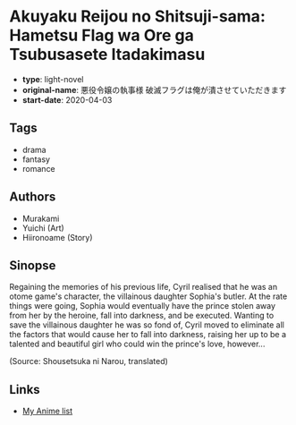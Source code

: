 # Akuyaku Reijou no Shitsuji-sama: Hametsu Flag wa Ore ga Tsubusasete Itadakimasu

-   **type**: light-novel
-   **original-name**: 悪役令嬢の執事様 破滅フラグは俺が潰させていただきます
-   **start-date**: 2020-04-03

## Tags

-   drama
-   fantasy
-   romance

## Authors

-   Murakami
-   Yuichi (Art)
-   Hiironoame (Story)

## Sinopse

Regaining the memories of his previous life, Cyril realised that he was an otome game's character, the villainous daughter Sophia's butler. At the rate things were going, Sophia would eventually have the prince stolen away from her by the heroine, fall into darkness, and be executed. Wanting to save the villainous daughter he was so fond of, Cyril moved to eliminate all the factors that would cause her to fall into darkness, raising her up to be a talented and beautiful girl who could win the prince's love, however...

(Source: Shousetsuka ni Narou, translated)

## Links

-   [My Anime list](https://myanimelist.net/manga/130535/Akuyaku_Reijou_no_Shitsuji-sama__Hametsu_Flag_wa_Ore_ga_Tsubusasete_Itadakimasu)
